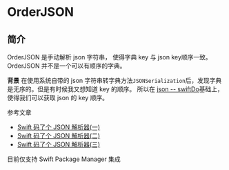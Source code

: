 # OrderJSON

## 简介
OrderJSON 是手动解析 json 字符串， 使得字典 key 与 json key顺序一致。
OrderJSON 并不是一个可以有顺序的字典。

**背景**
在使用系统自带的 json 字符串转字典方法`JSONSerialization`后，发现字典是无序的。但是有时候我又想知道 key 的顺序。
所以在 [json -- swiftDo](https://github.com/swiftdo/json)基础上，使得我们可以获取 json 的 key 顺序。

参考文章
- [Swift 码了个 JSON 解析器(一)](https://oldbird.run/swift/fp/t3-json1.html)
- [Swift 码了个 JSON 解析器(二)](https://oldbird.run/swift/fp/t3-json2.html)
- [Swift 码了个 JSON 解析器(三)](https://oldbird.run/swift/fp/t3-json3.html)


目前仅支持 Swift Package Manager 集成
